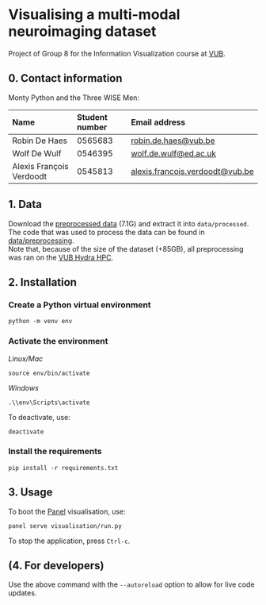 # Visualising a multi-modal neuroimaging dataset

Project of Group 8 for the Information Visualization course at [VUB](www.vub.be).

## 0. Contact information

Monty Python and the Three WISE Men:

| Name                     | Student number | Email address                                                      |
| :----------------------- | :------------- | :----------------------------------------------------------------- |
| Robin De Haes            | 0565683        | [robin.de.haes@vub.be](mailto:robin.de.haes@vub.be)                |
| Wolf De Wulf             | 0546395        | [wolf.de.wulf@ed.ac.uk](mailto:wolf.de.wulf@ed.ac.uk)              |
| Alexis François Verdoodt | 0545813        | [alexis.francois.verdoodt@vub.be](alexis.francois.verdoodt@vub.be) |

## 1. Data

Download the [preprocessed data](https://vub-my.sharepoint.com/:u:/g/personal/wolf_de_wulf_vub_be/EYNaczwQxy1AtnPBvZKCL70BfQdxDtu7zbUaTHjUyH6QfA?e=aYMqek) (7.1G) and extract it into `data/processed`.  
The code that was used to process the data can be found in [data/preprocessing](data/preprocessing).  
Note that, because of the size of the dataset (+85GB), all preprocessing was ran on the [VUB Hydra HPC](https://hpc.vub.be/).

## 2. Installation

### Create a Python virtual environment
```console
python -m venv env
```

### Activate the environment

*Linux/Mac*
```console
source env/bin/activate
```

*Windows*
```console
.\\env\Scripts\activate
```

To deactivate, use:
```console
deactivate
```

### Install the requirements
```console
pip install -r requirements.txt
```

## 3. Usage

To boot the [Panel](https://panel.holoviz.org/) visualisation, use:

```console
panel serve visualisation/run.py
```

To stop the application, press `Ctrl-c`.  

## (4. For developers)

Use the above command with the ``--autoreload`` option to allow for live code updates.
